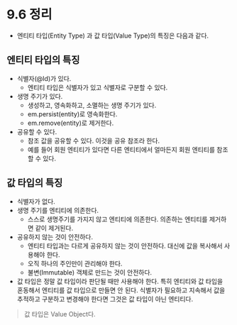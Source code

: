 # 9.6 정리
- 엔티티 타입(Entity Type) 과 값 타입(Value Type)의 특징은 다음과 같다.

## 엔티티 타입의 특징
- 식별자(@Id)가 있다.
  - 엔티티 타입은 식별자가 있고 식별자로 구분할 수 있다.
- 생명 주기가 있다.
  - 생성하고, 영속화하고, 소멸하는 생명 주기가 있다.
  - em.persist(entity)로 영속화한다.
  - em.remove(entity)로 제거한다.
- 공유할 수 있다.
  - 참조 값을 공유할 수 있다. 이것을 공유 참조라 한다.
  - 예를 들어 회원 엔티티가 있다면 다른 엔티티에서 얼마든지 회원 엔티티를 참조할 수 있다.

## 값 타입의 특징
- 식별자가 없다.
- 생명 주기를 엔티티에 의존한다.
  - 스스로 생명주기를 가지지 않고 엔티티에 의존한다. 의존하는 엔티티를 제거하면 같이 제거된다.
- 공유하지 않는 것이 안전하다.
  - 엔티티 타입과는 다르게 공유하지 않는 것이 안전하다. 대신에 값을 복사해서 사용해야 한다.
  - 오직 하나의 주인만이 관리해야 한다.
  - 불변(Immutable) 객체로 만드는 것이 안전하다.
- 값 타입은 정말 값 타입이라 판단될 때만 사용해야 한다. 특히 엔티티와 값 타입을 혼동해서 엔티티를 값 타입으로 만들면 안 된다. 식별자가 필요하고 지속해서 값을 추적하고 구분하고 변경해야 한다면 그것은 
값 타입이 아닌 엔티티다.
> 값 타입은 Value Object다.

